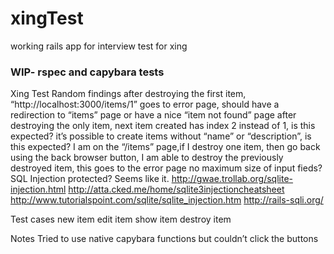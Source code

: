 # xingTest
working rails app for interview test for xing

### WIP- rspec and capybara tests ###

Xing Test
Random findings
after destroying the first item, “http://localhost:3000/items/1” goes to error page, should have a redirection to “items” page or have a nice “item not found” page
after destroying the only item, next item created has index 2 instead of 1, is this expected?
it’s possible to create items without “name” or “description”, is this expected?
I am on the “/items” page,if I destroy one item, then go back using the back browser button, I am able to destroy the previously destroyed item, this goes to the error page
no maximum size of input fieds?
SQL Injection protected? Seems like it. 
http://gwae.trollab.org/sqlite-injection.html
http://atta.cked.me/home/sqlite3injectioncheatsheet
http://www.tutorialspoint.com/sqlite/sqlite_injection.htm
http://rails-sqli.org/


Test cases
new item
edit item
show item
destroy item

Notes
Tried to use native capybara functions but couldn’t click the buttons
